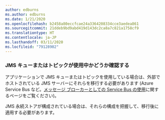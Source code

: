 ```yaml
---
author: edburns
ms.author: edburns
ms.date: 1/21/2020
ms.openlocfilehash: b2458a80eccfcae24a3364208334cce3aedea861
ms.sourcegitcommit: 21ddeb9bd9abd419d143dc2ca8a7c821a1758cf9
ms.translationtype: HT
ms.contentlocale: ja-JP
ms.lasthandoff: 03/11/2020
ms.locfileid: "79128902"
---
```

### <a name="determine-whether-jms-queues-or-topics-are-in-use"></a>JMS キューまたはトピックが使用中かどうか確認する

アプリケーションで JMS キューまたはトピックを使用している場合は、外部でホストされている JMS サーバーにそれらを移行する必要があります (Azure Service Bus など。[メッセージ ブローカーとしての Service Bus の使用](/azure/service-bus-messaging/message-transfers-locks-settlement)に関するページをご覧ください)。

JMS 永続ストアが構成されている場合は、それらの構成を把握して、移行後に適用する必要があります。
